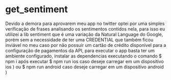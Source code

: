 # get_sentiment

Devido a demora para aprovarem meu app no twitter optei por uma simples verificação de frases analisando os sentimentos contidos nela, para isso eu utilizei a lib sentiment que é uma variação da Natural Language do Google, porém sem a necessidade de ter uma CREDENTIAL que também ficou inviável no meu caso por não possuir um cartão de crédito disponivel para a configuração de pagamentos da API, para executar o app basta ter um ambiente configurado, instalar as dependencias executando o comando 
$ npm i
 após executar 
$ npm run ios 
caso deseje carregar em um dispositivo ios ) ou 
$ npm run android 
caso deseje carregar em um dispositivo android )